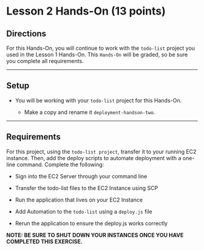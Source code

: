 # Lesson 2 Hands-On  (13 points)

## Directions

For this Hands-On, you will continue to work with the `todo-list` project
you used in the Lesson 1 Hands-On. This `Hands-On` will be graded, so be
sure you complete all requirements.

---

## Setup

* You will be working with your `todo-list` project for this Hands-On.

    * Make a copy and rename it `deployment-handson-two`.

---

## Requirements

For this project, using the `todo-list project`, transfer it to your running
EC2 instance. Then, add the deploy scripts to automate deployment with a
one-line command. Complete the following:

* Sign into the EC2 Server through your command line

* Transfer the todo-list files to the EC2 Instance using SCP

* Run the application that lives on your EC2 Instance

* Add Automation to the `todo-list` using a `deploy.js` file


* Rerun the application to ensure the deploy.js works correctly

**NOTE: BE SURE TO SHUT DOWN YOUR INSTANCES ONCE YOU HAVE COMPLETED
THIS EXERCISE.**
